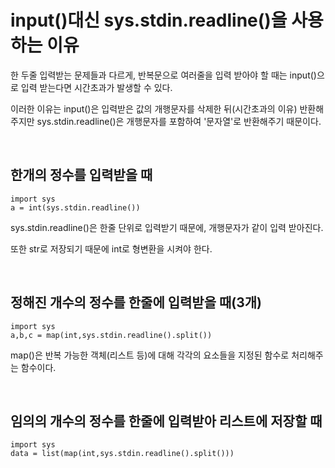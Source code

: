 # input()대신 sys.stdin.readline()을 사용하는 이유

한 두줄 입력받는 문제들과 다르게, 반복문으로 여러줄을 입력 받아야 할 때는 input()으로 입력 받는다면 시간초과가 발생할 수 있다.

이러한 이유는 input()은 입력받은 값의 개행문자를 삭제한 뒤(시간초과의 이유) 반환해주지만 sys.stdin.readline()은 개행문자를 포함하여 '문자열'로 반환해주기 때문이다.

<br/>


## 한개의 정수를 입력받을 때

```
import sys
a = int(sys.stdin.readline())
```

sys.stdin.readline()은 한줄 단위로 입력받기 때문에, 개행문자가 같이 입력 받아진다.

또한 str로 저장되기 때문에 int로 형변환을 시켜야 한다.

<br/>


## 정해진 개수의 정수를 한줄에 입력받을 때(3개)

```
import sys
a,b,c = map(int,sys.stdin.readline().split())
```

map()은 반복 가능한 객체(리스트 등)에 대해 각각의 요소들을 지정된 함수로 처리해주는 함수이다.

<br/>


## 임의의 개수의 정수를 한줄에 입력받아 리스트에 저장할 때

```
import sys
data = list(map(int,sys.stdin.readline().split()))
```